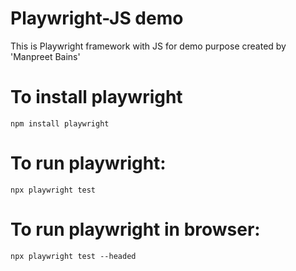 # Playwright-JS demo

This is Playwright framework with JS for demo purpose created by 'Manpreet Bains'


# To install playwright
```
npm install playwright
```

# To run playwright:
```
npx playwright test
```

# To run playwright in browser:
```
npx playwright test --headed
```
